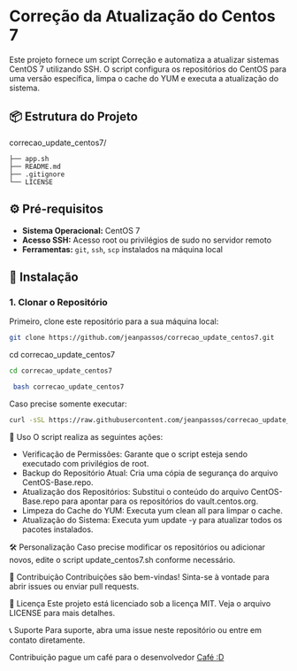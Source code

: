 # Correção da Atualização do Centos 7


Este projeto fornece um script Correção e automatiza a atualizar sistemas CentOS 7 utilizando SSH. O script configura os repositórios do CentOS para uma versão específica, limpa o cache do YUM e executa a atualização do sistema.

## 📦 Estrutura do Projeto


correcao_update_centos7/
```
├── app.sh
├── README.md
├── .gitignore
└── LICENSE
```


## ⚙️ Pré-requisitos

- **Sistema Operacional:** CentOS 7
- **Acesso SSH:** Acesso root ou privilégios de sudo no servidor remoto
- **Ferramentas:** `git`, `ssh`, `scp` instalados na máquina local

## 🚀 Instalação

### 1. Clonar o Repositório

Primeiro, clone este repositório para a sua máquina local:

```bash
git clone https://github.com/jeanpassos/correcao_update_centos7.git
```
cd correcao_update_centos7

```bash
cd correcao_update_centos7
```
```bash
 bash correcao_update_centos7
```

Caso precise somente executar:

```bash
curl -sSL https://raw.githubusercontent.com/jeanpassos/correcao_update_centos7/main/app.sh | sudo bash
```


📄 Uso
O script realiza as seguintes ações:

- Verificação de Permissões: Garante que o script esteja sendo executado com privilégios de root.
- Backup do Repositório Atual: Cria uma cópia de segurança do arquivo CentOS-Base.repo.
- Atualização dos Repositórios: Substitui o conteúdo do arquivo CentOS-Base.repo para apontar para os repositórios do vault.centos.org.
- Limpeza do Cache do YUM: Executa yum clean all para limpar o cache.
- Atualização do Sistema: Executa yum update -y para atualizar todos os pacotes instalados.

🛠️ Personalização
Caso precise modificar os repositórios ou adicionar novos, edite o script update_centos7.sh conforme necessário.

📝 Contribuição
Contribuições são bem-vindas! Sinta-se à vontade para abrir issues ou enviar pull requests.

📄 Licença
Este projeto está licenciado sob a licença MIT. Veja o arquivo LICENSE para mais detalhes.

📞 Suporte
Para suporte, abra uma issue neste repositório ou entre em contato diretamente.

Contribuição pague um café para o desenvolvedor [Café :D](https://www.asaas.com/c/1zxb3jhk1ixipa00) 



